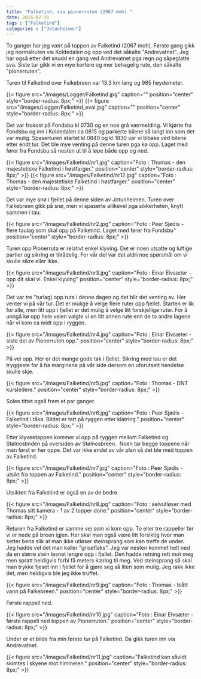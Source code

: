 ```yaml
---
title: "Falketind, via pionerruten (2067 moh) "
date: 2015-07-31
tags : ["Falketind"]
categories : ["Jotunheimen"]
---
```

To ganger har jeg vært på toppen av Falketind (2067 moh). Første gang gikk jeg normalruten via Koldedalen og opp ved det såkalte "Andrevatnet". Jeg har også etter det snudd en gang ved Andrevatnet pga regn og såpeglatte sva. Siste tur gikk vi en mye kortere og mer behagelig rute, den såkalte "pionerruten".  

Turen til Falketind over Falkebreen var 13.3 km lang og 985 høydemeter.

{{< figure src="/images/Logger/Falketind.jpg" caption="" position="center" style="border-radius: 8px;" >}}
{{< figure src="/images/Logger/Falketind_eval.jpg" caption="" position="center" style="border-radius: 8px;" >}}

Det var frokost på Fondsbu kl 0730 og en noe grå værmelding. Vi kjørte fra Fondsbu og inn i Koldedalen ca 0815 og parkerte bilene så langt inn som det var mulig. Spaserturen startet kl 0840 og kl 1830 var vi tilbake ved bilene etter endt tur. Det ble mye venting på denne turen pga kø opp. Laget med fører fra Fondsbu så nesten ut til å løpe både opp og ned.

{{< figure src="/images/Falketind/nr1.jpg" caption="Foto : Thomas - den majestetiske Falketind i høstfarger." position="center" style="border-radius: 8px;" >}}
{{< figure src="/images/Falketind/nr12.jpg" caption="Foto : Thomas - den majestetiske Falketind i høstfarger." position="center" style="border-radius: 8px;" >}}

Det var mye snø i fjellet på denne siden av Jotunheimen. Turen over Falkebreen gikk på snø, men vi spaserte allikevel pga sikkerheten, knytt sammen i tau.

{{< figure src="/images/Falketind/nr2.jpg" caption="Foto : Peer Sjødis - flere taulag som skal opp på Falketind. Laget med fører fra Fondsbu" position="center" style="border-radius: 8px;" >}}

Turen opp Pionerruta er relativt enkel klyving. Det er noen utsatte og luftige partier og sikring er tilrådelig. For vår del var det aldri noe spørsmål om vi skulle sikre eller ikke.

{{< figure src="/images/Falketind/nr3.jpg" caption="Foto : Einar Elvsæter - opp dit skal vi. Enkel klyving"  position="center" style="border-radius: 8px;" >}}

Det var tre "turlag) opp ruta i denne dagen og det blir det venting av. Her venter vi på vår tur. Det er mulige å velge flere ruter opp fjellet. Starten er lik for alle, men litt opp i fjellet er det mulig å velge litt forskjellige ruter. For å unngå kø opp hele veien valgte vi en litt annen rute enn de to andre lagene når vi kom ca midt opp i ryggen.

{{< figure src="/images/Falketind/nr4.jpg" caption="Foto : Einar Elvsæter - siste del av Pionerruten opp." position="center" style="border-radius: 8px;" >}}

På vei opp. Her er det mange gode tak i fjellet. Sikring med tau er det tryggeste for å ha marginene på vår side dersom en uforutsett hendelse skulle skje.

{{< figure src="/images/Falketind/nr5.jpg" caption="Foto : Thomas - DNT kursledere." position="center" style="border-radius: 8px;" >}}

Solen tittet også frem et par ganger.

{{< figure src="/images/Falketind/nr6.jpg" caption="Foto : Peer Sjødis - Falketind i tåka. Bildet er tatt på ryggen etter klatring." position="center" style="border-radius: 8px;" >}}

Etter klyveetappen kommer vi opp på ryggen mellom Falketind og Stølnostinden på oversiden av Stølnosbreen.  Noen tar begge toppene når man først er her oppe. Det var ikke endel av vår plan så det ble med toppen av Falketind.

{{< figure src="/images/Falketind/nr7.jpg" caption="Foto : Peer Sjødis -utsikt fra toppen av Falketind." position="center" style="border-radius: 8px;" >}}

Utsikten fra Falketind er også en av de bedre.

{{< figure src="/images/Falketind/nr8.jpg" caption="Foto : selvutløser med Thomas sitt kamera - 1 av 2 topper done." position="center" style="border-radius: 8px;" >}}

Returen fra Falketind er samme vei som vi kom opp. To eller tre rappeller før vi er nede på breen igjen. Her skal man også være litt forsiktig hvor man setter bena slik at man ikke utløser steinsprang som kan treffe de under. Jeg hadde vel det man kaller "griseflaks". Jeg var nesten kommet helt ned da en større stein løsnet lengre opp i fjellet. Den hadde retning rett mot meg men spratt heldigvis forbi få meters klaring til meg. Ved steinsprang så skal man trykke fjeset inn i fjellet for å gjøre seg så liten som mulig. Jeg rakk ikke det, men heldigvis ble jeg ikke truffet.

{{< figure src="/images/Falketind/nr9.jpg" caption="Foto : Thomas - blått vann på Falkebreen." position="center" style="border-radius: 8px;" >}}

Første rappell ned.

{{< figure src="/images/Falketind/nr10.jpg" caption="Foto : Einar Elvsæter - første rappell ned toppen av Pionerruten." position="center" style="border-radius: 8px;" >}}

Under er et bilde fra min første tur på Falketind. Da gikk turen inn via Andrevatnet.

{{< figure src="/images/Falketind/nr11.jpg" caption="Falketind kan såvidt skimtes i skyene mot himmelen." position="center" style="border-radius: 8px;" >}}

